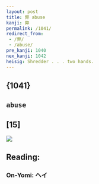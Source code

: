 ```yaml
---
layout: post
title: 弊 abuse
kanji: 弊
permalink: /1041/
redirect_from:
 - /弊/
 - /abuse/
pre_kanji: 1040
nex_kanji: 1042
heisig: Shredder . . . two hands.
---
```


## {1041}

## `abuse`

## [15]

<div class="stroke"><img src="E5BC8A.png" /></div>

## Reading:

### On-Yomi: ヘイ
